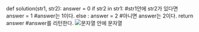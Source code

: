 def solution(str1, str2):
answer = 0
if str2 in str1: #str1안에 str2가 있다면
answer = 1 #answer는 1이다.
else : answer = 2 #아니면 answer는 2이다.
return answer #answer를 리턴한다.
![문자열 안에 문자열](https://user-images.githubusercontent.com/124108940/226488603-306f37b1-4b0b-46ee-9ae3-dd77f96d5ee3.PNG)
